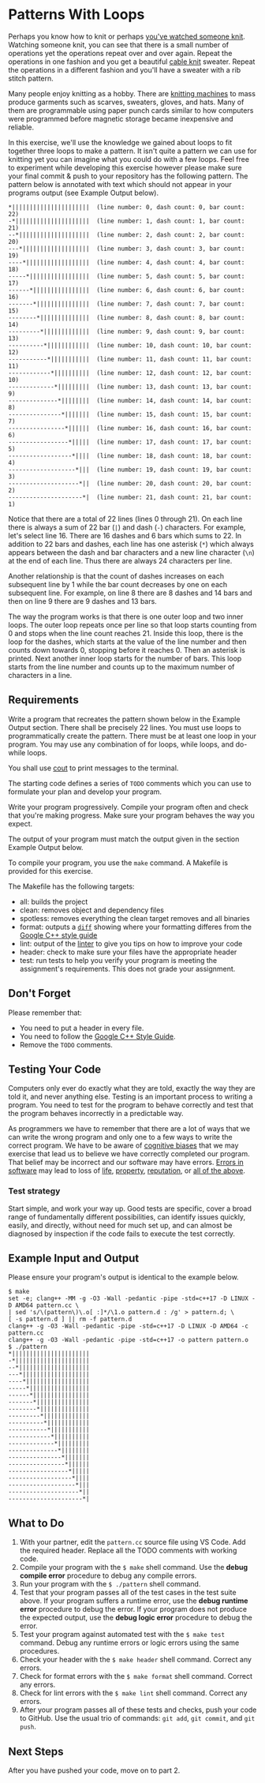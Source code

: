
# Patterns With Loops

Perhaps you know how to knit or perhaps [you've watched someone knit](https://youtu.be/LBDJ_h-9WfE?t=58). Watching someone knit, you can see that there is a small number of operations yet the operations repeat over and over again. Repeat the operations in one fashion and you get a beautiful [cable knit](https://en.wikipedia.org/wiki/Cable_knitting) sweater. Repeat the operations in a different fashion and you'll have a sweater with a rib stitch pattern.

Many people enjoy knitting as a hobby. There are [knitting machines](https://en.wikipedia.org/wiki/Knitting_machine) to mass produce garments such as scarves, sweaters, gloves, and hats. Many of them are programmable using paper punch cards similar to how computers were programmed before magnetic storage became inexpensive and reliable.

In this exercise, we'll use the knowledge we gained about loops to fit together three loops to make a pattern. It isn't quite a pattern we can use for knitting yet you can imagine what you could do with a few loops. Feel free to experiment while developing this exercise however please make sure your final commit & push to your repository has the following pattern. The pattern below is annotated with text which should not appear in your programs output (see Example Output below).

```
*||||||||||||||||||||||  (line number: 0, dash count: 0, bar count: 22)
-*|||||||||||||||||||||  (line number: 1, dash count: 1, bar count: 21)
--*||||||||||||||||||||  (line number: 2, dash count: 2, bar count: 20)
---*|||||||||||||||||||  (line number: 3, dash count: 3, bar count: 19)
----*||||||||||||||||||  (line number: 4, dash count: 4, bar count: 18)
-----*|||||||||||||||||  (line number: 5, dash count: 5, bar count: 17)
------*||||||||||||||||  (line number: 6, dash count: 6, bar count: 16)
-------*|||||||||||||||  (line number: 7, dash count: 7, bar count: 15)
--------*||||||||||||||  (line number: 8, dash count: 8, bar count: 14)
---------*|||||||||||||  (line number: 9, dash count: 9, bar count: 13)
----------*||||||||||||  (line number: 10, dash count: 10, bar count: 12)
-----------*|||||||||||  (line number: 11, dash count: 11, bar count: 11)
------------*||||||||||  (line number: 12, dash count: 12, bar count: 10)
-------------*|||||||||  (line number: 13, dash count: 13, bar count: 9)
--------------*||||||||  (line number: 14, dash count: 14, bar count: 8)
---------------*|||||||  (line number: 15, dash count: 15, bar count: 7)
----------------*||||||  (line number: 16, dash count: 16, bar count: 6)
-----------------*|||||  (line number: 17, dash count: 17, bar count: 5)
------------------*||||  (line number: 18, dash count: 18, bar count: 4)
-------------------*|||  (line number: 19, dash count: 19, bar count: 3)
--------------------*||  (line number: 20, dash count: 20, bar count: 2)
---------------------*|  (line number: 21, dash count: 21, bar count: 1)
```

Notice that there are a total of 22 lines (lines 0 through 21). On each line there is always a sum of 22 bar (`|`) and dash (`-`) characters. For example, let's select line 16. There are 16 dashes and 6 bars which sums to 22. In addition to 22 bars and dashes, each line has one asterisk (`*`) which always appears between the dash and bar characters and a new line character (`\n`) at the end of each line. Thus there are always 24 characters per line.

Another relationship is that the count of dashes increases on each subsequent line by 1 while the bar count decreases by one on each subsequent line. For example, on line 8 there are 8 dashes and 14 bars and then on line 9 there are 9 dashes and 13 bars.

The way the program works is that there is one outer loop and two inner loops. The outer loop repeats once per line so that loop starts counting from 0 and stops when the line count reaches 21. Inside this loop, there is the loop for the dashes, which starts at the value of the line number and then counts down towards 0, stopping before it reaches 0. Then an asterisk is printed. Next another inner loop starts for the number of bars. This loop starts from the line number and counts up to the maximum number of characters in a line.

## Requirements

Write a program that recreates the pattern shown below in the Example Output section. There shall be precisely 22 lines. You must use loops to programmatically create the pattern. There must be at least one loop in your program. You may use any combination of for loops, while loops, and do-while loops.

You shall use [cout](https://en.cppreference.com/w/cpp/io/cout) to print messages to the terminal.

The starting code defines a series of `TODO` comments which you can use to formulate your plan and develop your program.

Write your program progressively. Compile your program often and check that you're making progress. Make sure your program behaves the way you expect.

The output of your program must match the output given in the section Example Output below.

To compile your program, you use the `make` command. A Makefile is provided for this exercise.

The Makefile has the following targets:
  
* all: builds the project
* clean: removes object and dependency files
* spotless: removes everything the clean target removes and all binaries
* format: outputs a [`diff`](https://en.wikipedia.org/wiki/Diff) showing where your formatting differes from the [Google C++ style guide](https://google.github.io/styleguide/cppguide.html)
* lint: output of the [linter](https://en.wikipedia.org/wiki/Lint_(software)) to give you tips on how to improve your code
* header: check to make sure your files have the appropriate header
* test: run tests to help you verify your program is meeting the assignment's requirements. This does not grade your assignment.

## Don't Forget

Please remember that:

- You need to put a header in every file.
- You need to follow the [Google C++ Style Guide](https://google.github.io/styleguide/cppguide.html).
- Remove the `TODO` comments.

## Testing Your Code

Computers only ever do exactly what they are told, exactly the way they are told it, and never anything else. Testing is an important process to writing a program. You need to test for the program to behave correctly and test that the program behaves incorrectly in a predictable way.

As programmers we have to remember that there are a lot of ways that we can write the wrong program and only one to a few ways to write the correct program. We have to be aware of [cognitive biases](https://en.wikipedia.org/wiki/List_of_cognitive_biases) that we may exercise that lead us to believe we have correctly completed our program. That belief may be incorrect and our software may have errors. [Errors in software](https://www.wired.com/2005/11/historys-worst-software-bugs/) may lead to loss of [life](https://www.nytimes.com/2019/03/14/business/boeing-737-software-update.html), [property](https://en.wikipedia.org/wiki/Mariner_1), [reputation](https://en.wikipedia.org/wiki/Pentium_FDIV_bug), or [all of the above](https://en.wikipedia.org/wiki/2009%E2%80%9311_Toyota_vehicle_recalls).

### Test strategy

Start simple, and work your way up. Good tests are specific, cover a broad range of fundamentally different possibilities, can identify issues quickly, easily, and directly, without need for much set up, and can almost be diagnosed by inspection if the code fails to execute the test correctly.

## Example Input and Output

Please ensure your program's output is identical to the example below.

```
$ make
set -e; clang++ -MM -g -O3 -Wall -pedantic -pipe -std=c++17 -D LINUX -D AMD64 pattern.cc \
| sed 's/\(pattern\)\.o[ :]*/\1.o pattern.d : /g' > pattern.d; \
[ -s pattern.d ] || rm -f pattern.d
clang++ -g -O3 -Wall -pedantic -pipe -std=c++17 -D LINUX -D AMD64 -c pattern.cc
clang++ -g -O3 -Wall -pedantic -pipe -std=c++17 -o pattern pattern.o 
$ ./pattern 
*||||||||||||||||||||||
-*|||||||||||||||||||||
--*||||||||||||||||||||
---*|||||||||||||||||||
----*||||||||||||||||||
-----*|||||||||||||||||
------*||||||||||||||||
-------*|||||||||||||||
--------*||||||||||||||
---------*|||||||||||||
----------*||||||||||||
-----------*|||||||||||
------------*||||||||||
-------------*|||||||||
--------------*||||||||
---------------*|||||||
----------------*||||||
-----------------*|||||
------------------*||||
-------------------*|||
--------------------*||
---------------------*|
```

## What to Do

1. With your partner, edit the `pattern.cc` source file using VS Code. Add the required header. Replace all the TODO comments with working code.
1. Compile your program with the `$ make` shell command. Use the **debug compile error** procedure to debug any compile errors.
1. Run your program with the `$ ./pattern` shell command.
1. Test that your program passes all of the test cases in the test suite above. If your program suffers a runtime error, use the **debug runtime error** procedure to debug the error. If your program does not produce the expected output, use the **debug logic error** procedure to debug the error.
1. Test your program against automated test with the `$ make test` command. Debug any runtime errors or logic errors using the same procedures.
1. Check your header with the `$ make header` shell command. Correct any errors.
1. Check for format errors with the `$ make format` shell command. Correct any errors.
1. Check for lint errors with the `$ make lint` shell command. Correct any errors.
1. After your program passes all of these tests and checks, push your code to GitHub. Use the usual trio of commands: `git add`, `git commit`, and `git push`.

## Next Steps

After you have pushed your code, move on to part 2.

